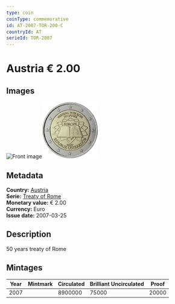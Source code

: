 ```yaml
---
type: coin
coinType: commemorative
id: AT-2007-TOR-200-C
countryId: AT
serieId: TOR-2007
---
```


# Austria € 2.00

## Images

<img src="../../Images/common-2007-200.webp" height="150" alt="Front image"><img src="Images/AT-2007-200.webp" height="150" alt="Back image">

## Metadata

**Country:** [Austria](../../Countries/Austria/index.md)\
**Serie:** [Treaty of Rome](index.md)\
**Monetary value:** € 2.00\
**Currency:** Euro\
**Issue date:** 2007-03-25

## Description

50 years treaty of Rome

## Mintages

| Year | Mintmark | Circulated | Brilliant Uncirculated | Proof |
| ---- | -------- | ---------- | ---------------------- | ----- |
| 2007 |          | 8900000    | 75000                  | 20000 |
